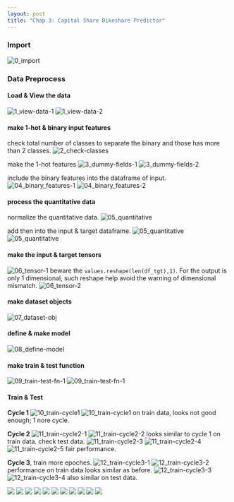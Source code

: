 ```yaml
---
layout: post
title: "Chap 3: Capital Share Bikeshare Predictor"
---
```


### Import

![0_import](https://baliuzeger.github.io/sjl/assets/images/kionge_ch3_bicycle/00_import.png)

### Data Preprocess
#### Load & View the data
![1_view-data-1](https://baliuzeger.github.io/sjl/assets/images/kionge_ch3_bicycle/01_view-data-1.png)
![1_view-data-2](https://baliuzeger.github.io/sjl/assets/images/kionge_ch3_bicycle/01_view-data-2.png)

#### make 1-hot & binary input features
check total number of classes to separate the binary and those has more than 2 classes.
![2_check-classes](https://baliuzeger.github.io/sjl/assets/images/kionge_ch3_bicycle/02_check-classes.png)

make the 1-hot features
![3_dummy-fields-1](https://baliuzeger.github.io/sjl/assets/images/kionge_ch3_bicycle/03_dummy-fields-1.png)
![3_dummy-fields-2](https://baliuzeger.github.io/sjl/assets/images/kionge_ch3_bicycle/03_dummy-fields-2.png)

include the binary features into the dataframe of input.
![04_binary_features-1](https://baliuzeger.github.io/sjl/assets/images/kionge_ch3_bicycle/04_binary_features-1.png)
![04_binary_features-2](https://baliuzeger.github.io/sjl/assets/images/kionge_ch3_bicycle/04_binary_features-2.png)

#### process the quantitative data
normalize the quantitative data.
![05_quantitative](https://baliuzeger.github.io/sjl/assets/images/kionge_ch3_bicycle/05_quantitative-1.png)

add then into the input & target dataframe.
![05_quantitative](https://baliuzeger.github.io/sjl/assets/images/kionge_ch3_bicycle/05_quantitative-2.png)
![05_quantitative](https://baliuzeger.github.io/sjl/assets/images/kionge_ch3_bicycle/05_quantitative-3.png)

#### make the input & target tensors
![06_tensor-1](https://baliuzeger.github.io/sjl/assets/images/kionge_ch3_bicycle/06_tensor-1.png)
beware the `values.reshape(len(df_tgt),1)`. For the output is only 1 dimensional, such reshape help avoid the warning of dimensional mismatch.
![06_tensor-2](https://baliuzeger.github.io/sjl/assets/images/kionge_ch3_bicycle/06_tensor-2.png)

#### make dataset objects
![07_dataset-obj](https://baliuzeger.github.io/sjl/assets/images/kionge_ch3_bicycle/07_dataset-obj.png)

#### define & make model
![08_define-model](https://baliuzeger.github.io/sjl/assets/images/kionge_ch3_bicycle/08_define-model.png)

#### make train & test function
![09_train-test-fn-1](https://baliuzeger.github.io/sjl/assets/images/kionge_ch3_bicycle/09_train-test-fn-1.png)
![09_train-test-fn-1](https://baliuzeger.github.io/sjl/assets/images/kionge_ch3_bicycle/09_train-test-fn-1.png)

#### Train & Test

**Cycle 1**
![10_train-cycle1](https://baliuzeger.github.io/sjl/assets/images/kionge_ch3_bicycle/10_train-cycle1-1.png)
![10_train-cycle1](https://baliuzeger.github.io/sjl/assets/images/kionge_ch3_bicycle/10_train-cycle1-2.png)
on train data, looks not good enough; 1 nore cycle.

**Cycle 2**
![11_train-cycle2-1](https://baliuzeger.github.io/sjl/assets/images/kionge_ch3_bicycle/11_train-cycle2-1.png)
![11_train-cycle2-2](https://baliuzeger.github.io/sjl/assets/images/kionge_ch3_bicycle/11_train-cycle2-2.png)
looks similar to cycle 1 on train data. check test data.
![11_train-cycle2-3](https://baliuzeger.github.io/sjl/assets/images/kionge_ch3_bicycle/11_train-cycle2-3.png)
![11_train-cycle2-4](https://baliuzeger.github.io/sjl/assets/images/kionge_ch3_bicycle/11_train-cycle2-4.png)
![11_train-cycle2-5](https://baliuzeger.github.io/sjl/assets/images/kionge_ch3_bicycle/11_train-cycle2-5.png)
fair performance.

**Cycle 3**, train more epoches.
![12_train-cycle3-1](https://baliuzeger.github.io/sjl/assets/images/kionge_ch3_bicycle/12_train-cycle3-1.png)
![12_train-cycle3-2](https://baliuzeger.github.io/sjl/assets/images/kionge_ch3_bicycle/12_train-cycle3-2.png)
performance on train data looks similar as before.
![12_train-cycle3-3](https://baliuzeger.github.io/sjl/assets/images/kionge_ch3_bicycle/12_train-cycle3-3.png)
![12_train-cycle3-4](https://baliuzeger.github.io/sjl/assets/images/kionge_ch3_bicycle/12_train-cycle3-4.png)
also similar on test data.


![](https://baliuzeger.github.io/sjl/assets/images/kionge_ch3_bicycle/.png)
![](https://baliuzeger.github.io/sjl/assets/images/kionge_ch3_bicycle/.png)
![](https://baliuzeger.github.io/sjl/assets/images/kionge_ch3_bicycle/.png)
![](https://baliuzeger.github.io/sjl/assets/images/kionge_ch3_bicycle/.png)
![](https://baliuzeger.github.io/sjl/assets/images/kionge_ch3_bicycle/.png)
![](https://baliuzeger.github.io/sjl/assets/images/kionge_ch3_bicycle/.png)
![](https://baliuzeger.github.io/sjl/assets/images/kionge_ch3_bicycle/.png)
![](https://baliuzeger.github.io/sjl/assets/images/kionge_ch3_bicycle/.png)
![](https://baliuzeger.github.io/sjl/assets/images/kionge_ch3_bicycle/.png)
![](https://baliuzeger.github.io/sjl/assets/images/kionge_ch3_bicycle/.png)
![](https://baliuzeger.github.io/sjl/assets/images/kionge_ch3_bicycle/.png)
